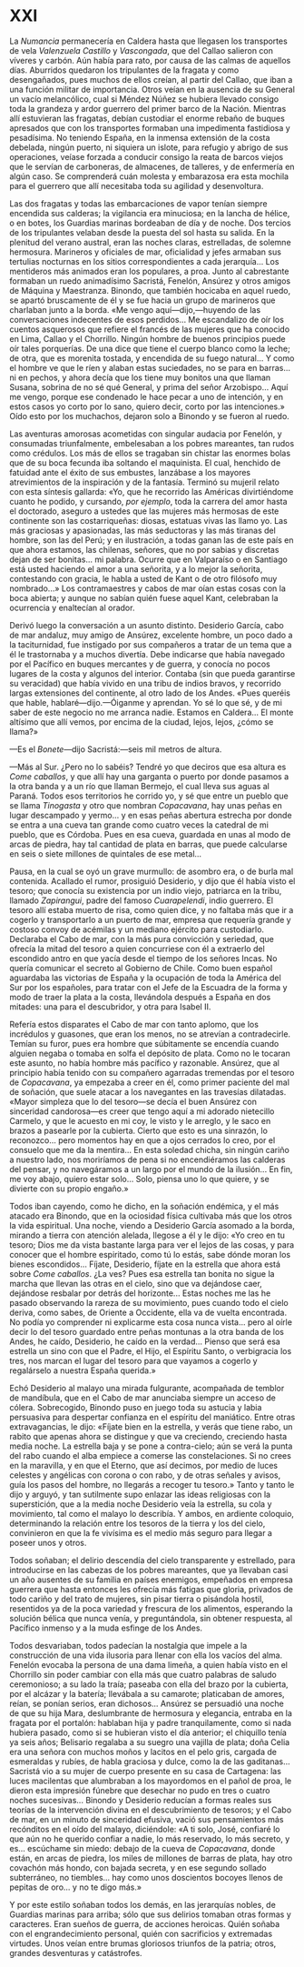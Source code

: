 # XXI

La *Numancia* permanecería en Caldera hasta que llegasen los transportes de
vela *Valenzuela Castillo* y *Vascongada*, que del Callao salieron con víveres
y carbón. Aún había para rato, por causa de las calmas de aquellos días.
Aburridos quedaron los tripulantes de la fragata y como desengañados, pues
muchos de ellos creían, al partir del Callao, que iban a una función militar de
importancia. Otros veían en la ausencia de su General un vacío melancólico,
cual si Méndez Núñez se hubiera llevado consigo toda la grandeza y ardor
guerrero del primer barco de la Nación. Mientras allí estuvieran las fragatas,
debían custodiar el enorme rebaño de buques apresados que con los transportes
formaban una impedimenta fastidiosa y pesadísima. No teniendo España, en la
inmensa extensión de la costa debelada, ningún puerto, ni siquiera un islote,
para refugio y abrigo de sus operaciones, veíase forzada a conducir consigo la
reata de barcos viejos que le servían de carboneras, de almacenes, de talleres,
y de enfermería en algún caso. Se comprenderá cuán molesta y embarazosa era
esta mochila para el guerrero que allí necesitaba toda su agilidad
y desenvoltura.

Las dos fragatas y todas las embarcaciones de vapor tenían siempre encendida
sus calderas; la vigilancia era minuciosa; en la lancha de hélice, o en botes,
los Guardias marinas bordeaban de día y de noche. Dos tercios de los
tripulantes velaban desde la puesta del sol hasta su salida. En la plenitud del
verano austral, eran las noches claras, estrelladas, de solemne hermosura.
Marineros y oficiales de mar, oficialidad y jefes armaban sus tertulias
nocturnas en los sitios correspondientes a cada jerarquía... Los mentideros más
animados eran los populares, a proa. Junto al cabrestante formaban un ruedo
animadísimo Sacristá, Fenelón, Ansúrez y otros amigos de Máquina y Maestranza.
Binondo, que también hocicaba en aquel ruedo, se apartó bruscamente de él y se
fue hacia un grupo de marineros que charlaban junto a la borda. «Me vengo
aquí—dijo,—huyendo de las conversaciones indecentes de esos perdidos... Me
escandalizo de oír los cuentos asquerosos que refiere el francés de las mujeres
que ha conocido en Lima, Callao y el Chorrillo. Ningún hombre de buenos
principios puede oír tales porquerías. De una dice que tiene el cuerpo blanco
como la leche; de otra, que es morenita tostada, y encendida de su fuego
natural... Y como el hombre ve que le ríen y alaban estas suciedades, no se
para en barras... ni en pechos, y ahora decía que los tiene muy bonitos una que
llaman Susana, sobrina de no sé qué General, y prima del señor Arzobispo...
Aquí me vengo, porque ese condenado le hace pecar a uno de intención, y en
estos casos yo corto por lo sano, quiero decir, corto por las intenciones.»
Oído esto por los muchachos, dejaron solo a Binondo y se fueron al ruedo.

Las aventuras amorosas acometidas con singular audacia por Fenelón,
y consumadas triunfalmente, embelesaban a los pobres mareantes, tan rudos como
crédulos. Los más de ellos se tragaban sin chistar las enormes bolas que de su
boca fecunda iba soltando el maquinista. El cual, henchido de fatuidad ante el
éxito de sus embustes, lanzábase a los mayores atrevimientos de la inspiración
y de la fantasía. Terminó su mujeril relato con esta síntesis gallarda: «Yo,
que he recorrido las Américas divirtiéndome cuanto he podido, y cursando, *por
ejemplo*, toda la carrera del amor hasta el doctorado, aseguro a ustedes que
las mujeres más hermosas de este continente son las costarriqueñas: diosas,
estatuas vivas las llamo yo. Las más graciosas y apasionadas, las más
seductoras y las más tiranas del hombre, son las del Perú; y en ilustración,
a todas ganan las de este país en que ahora estamos, las chilenas, señores, que
no por sabias y discretas dejan de ser bonitas... mi palabra. Ocurre que en
Valparaíso o en Santiago está usted haciendo el amor a una señorita, y a lo
mejor la señorita, contestando con gracia, le habla a usted de Kant o de otro
filósofo muy nombrado...» Los contramaestres y cabos de mar oían estas cosas
con la boca abierta; y aunque no sabían quién fuese aquel Kant, celebraban la
ocurrencia y enaltecían al orador.

Derivó luego la conversación a un asunto distinto. Desiderio García, cabo de
mar andaluz, muy amigo de Ansúrez, excelente hombre, un poco dado a la
taciturnidad, fue instigado por sus compañeros a tratar de un tema que a él le
trastornaba y a muchos divertía. Debe indicarse que había navegado por el
Pacífico en buques mercantes y de guerra, y conocía no pocos lugares de la
costa y algunos del interior. Contaba (sin que pueda garantirse su veracidad)
que había vivido en una tribu de indios bravos, y recorrido largas extensiones
del continente, al otro lado de los Andes. «Pues queréis que hable,
hablaré—dijo.—Óiganme y aprendan. Yo sé lo que sé, y de mi saber de este
negocio no me arranca nadie. Estamos en Caldera... El monte altísimo que allí
vemos, por encima de la ciudad, lejos, lejos, ¿cómo se llama?»

—Es el *Bonete*—dijo Sacristá:—seis mil metros de altura.

—Más al Sur. ¿Pero no lo sabéis? Tendré yo que deciros que esa altura es *Come
caballos*, y que allí hay una garganta o puerto por donde pasamos a la otra
banda y a un río que llaman Bermejo, el cual lleva sus aguas al Paraná. Todos
esos territorios he corrido yo, y sé que entre un pueblo que se llama
*Tinogasta* y otro que nombran *Copacavana*, hay unas peñas en lugar descampado
y yermo... y en esas peñas abertura estrecha por donde se entra a una cueva tan
grande como cuatro veces la catedral de mi pueblo, que es Córdoba. Pues en esa
cueva, guardada en unas al modo de arcas de piedra, hay tal cantidad de plata
en barras, que puede calcularse en seis o siete millones de quintales de ese
metal...

Pausa, en la cual se oyó un grave murmullo: de asombro era, o de burla mal
contenida. Acallado el rumor, prosiguió Desiderio, y dijo que él había visto el
tesoro; que conocía su existencia por un indio viejo, patriarca en la tribu,
llamado *Zapirangui*, padre del famoso *Cuarapelendi*, indio guerrero. El
tesoro allí estaba muerto de risa, como quien dice, y no faltaba más que ir
a cogerlo y transportarlo a un puerto de mar, empresa que requería grande
y costoso convoy de acémilas y un mediano ejército para custodiarlo. Declaraba
el Cabo de mar, con la más pura convicción y seriedad, que ofrecía la mitad del
tesoro a quien concurriese con él a extraerlo del escondido antro en que yacía
desde el tiempo de los señores Incas. No quería comunicar el secreto al
Gobierno de Chile. Como buen español aguardaba las victorias de España y la
ocupación de toda la América del Sur por los españoles, para tratar con el Jefe
de la Escuadra de la forma y modo de traer la plata a la costa, llevándola
después a España en dos mitades: una para el descubridor, y otra para Isabel
II.

Refería estos disparates el Cabo de mar con tanto aplomo, que los incrédulos
y guasones, que eran los menos, no se atrevían a contradecirle. Temían su
furor, pues era hombre que súbitamente se encendía cuando alguien negaba
o tomaba en solfa el depósito de plata. Como no le tocaran este asunto, no
había hombre más pacífico y razonable. Ansúrez, que al principio había tenido
con su compañero agarradas tremendas por el tesoro de *Copacavana*, ya empezaba
a creer en él, como primer paciente del mal de soñación, que suele atacar a los
navegantes en las travesías dilatadas. «Mayor simpleza que lo del tesoro—se
decía el buen Ansúrez con sinceridad candorosa—es creer que tengo aquí a mi
adorado nietecillo Carmelo, y que le acuesto en mi coy, le visto y le arreglo,
y le saco en brazos a pasearle por la cubierta. Cierto que esto es una
sinrazón, lo reconozco... pero momentos hay en que a ojos cerrados lo creo, por
el consuelo que me da la mentira... En esta soledad chicha, sin ningún cariño
a nuestro lado, nos moriríamos de pena si no encendiéramos las calderas del
pensar, y no navegáramos a un largo por el mundo de la ilusión... En fin, me
voy abajo, quiero estar solo... Solo, piensa uno lo que quiere, y se divierte
con su propio engaño.»

Todos iban cayendo, como he dicho, en la soñación endémica, y el más atacado
era Binondo, que en la ociosidad física cultivaba más que los otros la vida
espiritual. Una noche, viendo a Desiderio García asomado a la borda, mirando
a tierra con atención alelada, llegose a él y le dijo: «Yo creo en tu tesoro;
Dios me da vista bastante larga para ver el lejos de las cosas, y para conocer
que el hombre espiritado, como tú lo estás, sabe dónde moran los bienes
escondidos... Fíjate, Desiderio, fíjate en la estrella que ahora está sobre
*Come caballos*. ¿La ves? Pues esa estrella tan bonita no sigue la marcha que
llevan las otras en el cielo, sino que va dejándose caer, dejándose resbalar
por detrás del horizonte... Estas noches me las he pasado observando la rareza
de su movimiento, pues cuando todo el cielo deriva, como sabes, de Oriente
a Occidente, ella va de vuelta encontrada. No podía yo comprender ni explicarme
esta cosa nunca vista... pero al oírle decir lo del tesoro guardado entre peñas
montunas a la otra banda de los Andes, he caído, Desiderio, he caído en la
verdad... Pienso que será esa estrella un sino con que el Padre, el Hijo, el
Espíritu Santo, o verbigracia los tres, nos marcan el lugar del tesoro para que
vayamos a cogerlo y regalárselo a nuestra España querida.»

Echó Desiderio al malayo una mirada fulgurante, acompañada de temblor de
mandíbula, que en el Cabo de mar anunciaba siempre un acceso de cólera.
Sobrecogido, Binondo puso en juego toda su astucia y labia persuasiva para
despertar confianza en el espíritu del maniático. Entre otras extravagancias,
le dijo: «Fíjate bien en la estrella, y verás que tiene rabo, un rabito que
apenas ahora se distingue y que va creciendo, creciendo hasta media noche.  La
estrella baja y se pone a contra-cielo; aún se verá la punta del rabo cuando el
alba empiece a comerse las constelaciones. Si no crees en la maravilla, y en
que el Eterno, que así decimos, por medio de luces celestes y angélicas con
corona o con rabo, y de otras señales y avisos, guía los pasos del hombre, no
llegarás a recoger tu tesoro.» Tanto y tanto le dijo y arguyó, y tan sutilmente
supo enlazar las ideas religiosas con la superstición, que a la media noche
Desiderio veía la estrella, su cola y movimiento, tal como el malayo lo
describía. Y ambos, en ardiente coloquio, determinando la relación entre los
tesoros de la tierra y los del cielo, convinieron en que la fe vivísima es el
medio más seguro para llegar a poseer unos y otros.

Todos soñaban; el delirio descendía del cielo transparente y estrellado, para
introducirse en las cabezas de los pobres mareantes, que ya llevaban casi un
año ausentes de su familia en países enemigos, empeñados en empresa guerrera
que hasta entonces les ofrecía más fatigas que gloria, privados de todo cariño
y del trato de mujeres, sin pisar tierra o pisándola hostil, resentidos ya de
la poca variedad y frescura de los alimentos, esperando la solución bélica que
nunca venía, y preguntándola, sin obtener respuesta, al Pacífico inmenso y a la
muda esfinge de los Andes.

Todos desvariaban, todos padecían la nostalgia que impele a la construcción de
una vida ilusoria para llenar con ella los vacíos del alma. Fenelón evocaba la
persona de una dama limeña, a quien había visto en el Chorrillo sin poder
cambiar con ella más que cuatro palabras de saludo ceremonioso; a su lado la
traía; paseaba con ella del brazo por la cubierta, por el alcázar y la batería;
llevábala a su camarote; platicaban de amores, reían, se ponían serios, eran
dichosos... Ansúrez se persuadió una noche de que su hija Mara, deslumbrante de
hermosura y elegancia, entraba en la fragata por el portalón: hablaban hija
y padre tranquilamente, como si nada hubiera pasado, como si se hubieran visto
el día anterior; el chiquillo tenía ya seis años; Belisario regalaba a su
suegro una vajilla de plata; doña Celia era una señora con muchos moños
y lacitos en el pelo gris, cargada de esmeraldas y rubíes, de habla graciosa
y dulce, como la de las gaditanas... Sacristá vio a su mujer de cuerpo presente
en su casa de Cartagena: las luces macilentas que alumbraban a los mayordomos
en el pañol de proa, le dieron esta impresión fúnebre que desechar no pudo en
tres o cuatro noches sucesivas... Binondo y Desiderio reducían a formas reales
sus teorías de la intervención divina en el descubrimiento de tesoros; y el
Cabo de mar, en un minuto de sinceridad efusiva, vació sus pensamientos más
recónditos en el oído del malayo, diciéndole: «A ti solo, José, confiaré lo que
aún no he querido confiar a nadie, lo más reservado, lo más secreto, y es...
escúchame sin miedo: debajo de la cueva de *Copacavana*, donde están, en arcas
de piedra, los miles de millones de barras de plata, hay otro covachón más
hondo, con bajada secreta, y en ese segundo sollado subterráneo, no tiembles...
hay como unos doscientos bocoyes llenos de pepitas de oro... y no te digo más.»

Y por este estilo soñaban todos los demás, en las jerarquías nobles, de
Guardias marinas para arriba; sólo que sus delirios tomaban otras formas
y caracteres. Eran sueños de guerra, de acciones heroicas. Quién soñaba con el
engrandecimiento personal, quién con sacrificios y extremadas virtudes. Unos
veían entre brumas gloriosos triunfos de la patria; otros, grandes desventuras
y catástrofes.

